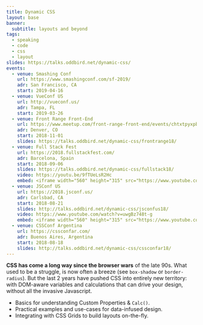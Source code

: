 ```yaml
---
title: Dynamic CSS
layout: base
banner:
  subtitle: layouts and beyond
tags:
  - speaking
  - code
  - css
  - layout
slides: https://talks.oddbird.net/dynamic-css/
events:
  - venue: Smashing Conf
    url: https://www.smashingconf.com/sf-2019/
    adr: San Francisco, CA
    start: 2019-04-16
  - venue: VueConf US
    url: http://vueconf.us/
    adr: Tampa, FL
    start: 2019-03-26
  - venue: Front Range Front-End
    url: https://www.meetup.com/front-range-front-end/events/chtxtpyxpbcb/
    adr: Denver, CO
    start: 2018-11-01
    slides: https://talks.oddbird.net/dynamic-css/frontrange18/
  - venue: Full Stack Fest
    url: https://2018.fullstackfest.com/
    adr: Barcelona, Spain
    start: 2018-09-06
    slides: https://talks.oddbird.net/dynamic-css/fullstack18/
    video: https://youtu.be/9fTUeLsR2Hc
    embed: <iframe width="560" height="315" src="https://www.youtube.com/embed/9fTUeLsR2Hc" frameborder="0" allowfullscreen></iframe>
  - venue: JSConf US
    url: https://2018.jsconf.us/
    adr: Carlsbad, CA
    start: 2018-08-21
    slides: http://talks.oddbird.net/dynamic-css/jsconfus18/
    video: https://www.youtube.com/watch?v=uwgBz748t-g
    embed: <iframe width="560" height="315" src="https://www.youtube.com/embed/uwgBz748t-g" frameborder="0" allowfullscreen></iframe>
  - venue: CSSConf Argentina
    url: https://cssconfar.com/
    adr: Buenos Aires, Argentina
    start: 2018-08-18
    slides: http://talks.oddbird.net/dynamic-css/cssconfar18/
---
```


**CSS has come a long way since the browser wars** of the late 90s.
What used to be a struggle,
is now often a breeze (see `box-shadow` or `border-radius`).
But the last 2 years have pushed CSS into entirely new territory:
with DOM-aware variables
and calculations that can drive your design,
without all the invasive Javascript.

- Basics for understanding Custom Properties & `Calc()`.
- Practical examples and use-cases for data-infused design.
- Integrating with CSS Grids to build layouts on-the-fly.
